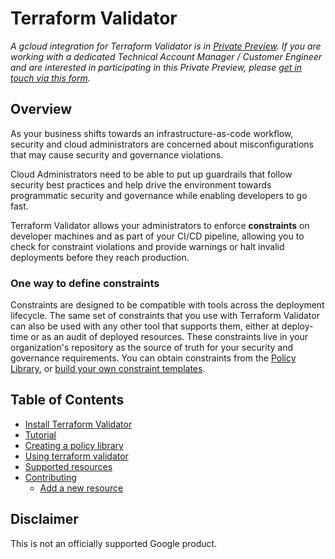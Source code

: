 # Terraform Validator

_A gcloud integration for Terraform Validator is in [Private Preview](https://cloud.google.com/products#product-launch-stages). If you are working with a dedicated Technical Account Manager / Customer Engineer and are interested in participating in this Private Preview, please [get in touch via this form](https://docs.google.com/forms/d/e/1FAIpQLSfkN3AZtAtajy_-0100Kmwz-sA822DkAI__hPtYjvr2z-T8tw/viewform?usp=sf_link)._

## Overview

As your business shifts towards an infrastructure-as-code workflow, security and
cloud administrators are concerned about misconfigurations that may cause
security and governance violations.

Cloud Administrators need to be able to put up guardrails that follow security
best practices and help drive the environment towards programmatic security and
governance while enabling developers to go fast.

Terraform Validator allows your administrators to enforce **constraints** on
developer machines and as part of your CI/CD pipeline, allowing you to check for
constraint violations and provide warnings or halt invalid deployments before
they reach production.

### One way to define constraints

Constraints are designed to be compatible with tools across the deployment
lifecycle. The same set of constraints that you use with Terraform Validator
can also be used with any other tool that supports them, either at deploy-time
or as an audit of deployed resources. These constraints live in your
organization's repository as the source of truth for your security and
governance requirements. You can obtain constraints from the
[Policy Library](./docs/policy_library.md), or
[build your own constraint templates](https://github.com/GoogleCloudPlatform/policy-library/blob/master/docs/constraint_template_authoring.md).

## Table of Contents

- [Install Terraform Validator](./docs/install.md)
- [Tutorial](./docs/tutorial.md)
- [Creating a policy library](./docs/policy_library.md)
- [Using terraform validator](./docs/user_guide.md)
- [Supported resources](./docs/supported_resources.md)
- [Contributing](./docs/contributing/index.md)
  - [Add a new resource](./docs/contributing/add_new_resource.md)

## Disclaimer

This is not an officially supported Google product.

